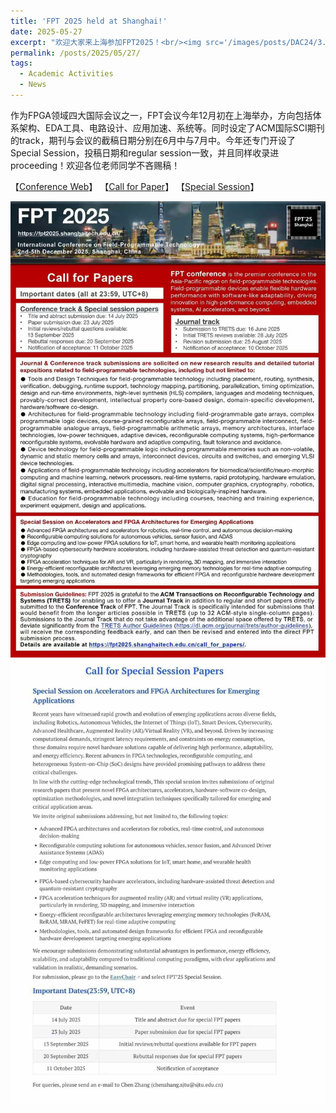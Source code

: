 ```yaml
---
title: 'FPT 2025 held at Shanghai!'
date: 2025-05-27
excerpt: "欢迎大家来上海参加FPT2025！<br/><img src='/images/posts/DAC24/3.jpg'>"
permalink: /posts/2025/05/27/
tags:
  - Academic Activities
  - News
---
```


作为FPGA领域四大国际会议之一，FPT会议今年12月初在上海举办，方向包括体系架构、EDA工具、电路设计、应用加速、系统等。同时设定了ACM国际SCI期刊的track，期刊与会议的截稿日期分别在6月中与7月中。今年还专门开设了Special Session，投稿日期和regular session一致，并且同样收录进proceeding！欢迎各位老师同学不吝赐稿！

【[Conference Web](https://fpt2025.shanghaitech.edu.cn/)】
【[Call for Paper](https://fpt2025.shanghaitech.edu.cn/call_for_papers/)】
【[Special Session](https://fpt2025.shanghaitech.edu.cn/special_session/)】


![Fast View](/images/posts/FPT2025/1.jpg)
![Fast View](/images/posts/FPT2025/2.jpg)


